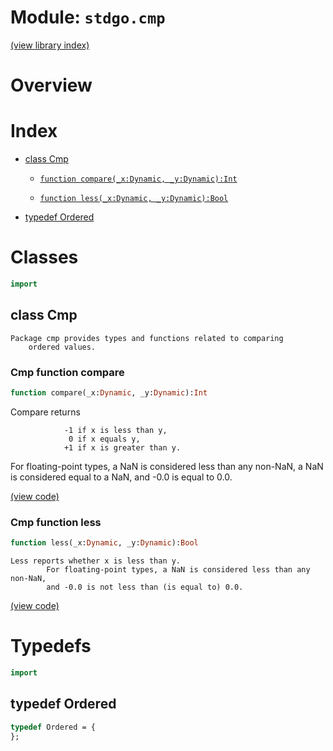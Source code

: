 # Module: `stdgo.cmp`

[(view library index)](../stdgo.md)


# Overview


# Index


- [class Cmp](<#class-cmp>)

  - [`function compare(_x:Dynamic, _y:Dynamic):Int`](<#cmp-function-compare>)

  - [`function less(_x:Dynamic, _y:Dynamic):Bool`](<#cmp-function-less>)

- [typedef Ordered](<#typedef-ordered>)

# Classes


```haxe
import
```


## class Cmp


```
Package cmp provides types and functions related to comparing
    ordered values.
```
### Cmp function compare


```haxe
function compare(_x:Dynamic, _y:Dynamic):Int
```



Compare returns  

```
        	-1 if x is less than y,
        	 0 if x equals y,
        	+1 if x is greater than y.
```

For floating\-point types, a NaN is considered less than any non\-NaN,
a NaN is considered equal to a NaN, and \-0.0 is equal to 0.0.  

[\(view code\)](<./Cmp.hx#L31>)


### Cmp function less


```haxe
function less(_x:Dynamic, _y:Dynamic):Bool
```


```
Less reports whether x is less than y.
        For floating-point types, a NaN is considered less than any non-NaN,
        and -0.0 is not less than (is equal to) 0.0.
```
[\(view code\)](<./Cmp.hx#L18>)


# Typedefs


```haxe
import
```


## typedef Ordered


```haxe
typedef Ordered = {
};
```


